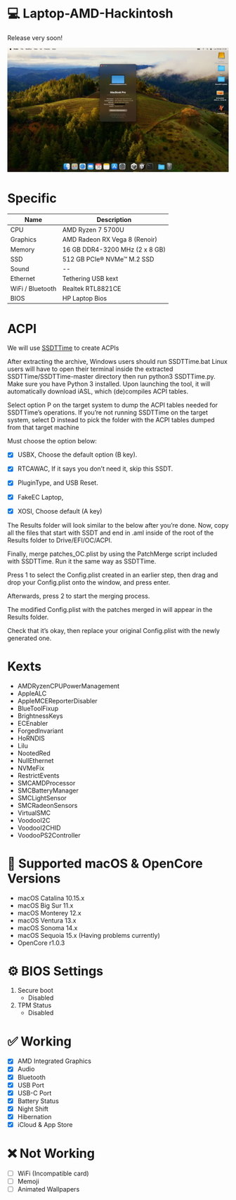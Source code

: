 # :computer: Laptop-AMD-Hackintosh
Release very soon!

![MacOS Sonoma](https://github.com/Francesco010780/Laptop-AMD-Hackintosh/blob/0de63a27c629754d8c1e4e722f402f028b826d0d/Images/MacOS%20Sonoma.jpg)


# Specific

| Name      | Description                   |
| --------- | -----------                   |
| CPU       | AMD Ryzen 7 5700U             |
| Graphics  | AMD Radeon RX Vega 8 (Renoir) |
| Memory    | 16 GB DDR4-3200 MHz (2 x 8 GB)|
| SSD       | 512 GB PCIe® NVMe™ M.2 SSD    |
| Sound     | --          |
| Ethernet  | Tethering USB kext            |
| WiFi / Bluetooth  | Realtek RTL8821CE        |
| BIOS      | HP Laptop Bios          |

# ACPI
We will use [SSDTTime](https://github.com/corpnewt/SSDTTime) to create ACPIs

After extracting the archive, Windows users should run SSDTTime.bat
Linux users will have to open their terminal inside the extracted SSDTTime/SSDTTime-master directory then run python3 SSDTTime.py. Make sure you have Python 3 installed.
Upon launching the tool, it will automatically download iASL, which (de)compiles ACPI tables.

Select option P on the target system to dump the ACPI tables needed for SSDTTime’s operations.
If you’re not running SSDTTime on the target system, select D instead to pick the folder with the ACPI tables dumped from that target machine

Must choose the option below:
- [x] USBX, Choose the default option (B key).

- [x] RTCAWAC, If it says you don’t need it, skip this SSDT.

- [x] PluginType, and USB Reset.

- [x] FakeEC Laptop,
- [x] XOSI, Choose default (A key)

The Results folder will look similar to the below after you’re done.
Now, copy all the files that start with SSDT and end in .aml inside of the root of the Results folder to Drive/EFI/OC/ACPI.

Finally, merge patches_OC.plist by using the PatchMerge script included with SSDTTime. Run it the same way as SSDTTime.

Press 1 to select the Config.plist created in an earlier step, then drag and drop your Config.plist onto the window, and press enter.

Afterwards, press 2 to start the merging process.

The modified Config.plist with the patches merged in will appear in the Results folder.

Check that it’s okay, then replace your original Config.plist with the newly generated one.

# Kexts
- AMDRyzenCPUPowerManagement
- AppleALC
- AppleMCEReporterDisabler
- BlueToolFixup
- BrightnessKeys
- ECEnabler
- ForgedInvariant
- HoRNDIS
- Lilu
- NootedRed
- NullEthernet
- NVMeFix
- RestrictEvents
- SMCAMDProcessor
- SMCBatteryManager
- SMCLightSensor
- SMCRadeonSensors
- VirtualSMC
- VoodooI2C
- VoodooI2CHID
- VoodooPS2Controller

# :repeat: Supported macOS & OpenCore Versions

* macOS Catalina 10.15.x
* macOS Big Sur 11.x
* macOS Monterey 12.x
* macOS Ventura 13.x
* macOS Sonoma 14.x
* macOS Sequoia 15.x (Having problems currently)
* OpenCore r1.0.3

# :gear: BIOS Settings

1. Secure boot
   - Disabled
2. TPM Status
   - Disabled

# :white_check_mark: Working
- [x] AMD Integrated Graphics
- [x] Audio
- [x] Bluetooth
- [x] USB Port
- [x] USB-C Port
- [x] Battery Status
- [x] Night Shift
- [x] Hibernation
- [x] iCloud & App Store

# :x: Not Working
- [ ] WiFi (Incompatible card)
- [ ] Memoji
- [ ] Animated Wallpapers
